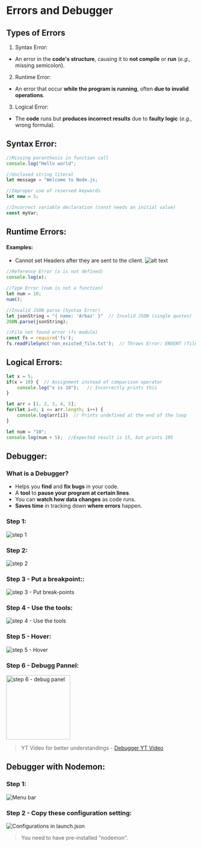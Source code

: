 # Errors and Debugger

## Types of Errors
1. Syntax Error:
* An error in the **code's structure**, causing it to **not compile** or **run** (*e.g.,* missing semicolon).

2. Runtime Error:
* An error that occur **while the program is running**, often **due to invalid operations**.

3. Logical Error:
* The **code** runs but **produces incorrect results** due to **faulty logic** (*e.g.,* wrong formula).


## Syntax Error:

```js
//Missing paranthesis in function call
console.log("Hello world";

//Unclosed string literal
let message = "Welcome to Node.js;

//Improper use of reserved keywords
let new = 5;

//Incorrect variable declaration (const needs an initial value)
const myVar;
```


## Runtime Errors:

#### Examples:

* Cannot set Headers after they are sent to the client.
![alt text](image.png)

```js
//Reference Error (x is not defined)
console.log(x);

//Type Error (num is not a function)
let num = 10;
num();

//Invalid JSON parse (Syntax Error)
let jsonString = "{ name: 'Arbaz' }"  // Invalid JSON (single quotes)
JSON.parse(jsonString);

//File not found error (fs module)
const fs = require('fs');
fs.readFileSync('non_existed_file.txt');  // Throws Error: ENOENT (file not found) 
```


## Logical Errors:

```js
let x = 5;
if(x = 10) {  // Assignment instead of comparison operator
    console.log("x is 10");   // Incorrectly prints this
}

let arr = [1, 2, 3, 4, 5];
for(let i=0; i <= arr.length; i++) {
    console.log(arr[i])  // Prints undefined at the end of the loop
}

let num = "10";
console.log(num + 5);  //Expected result is 15, but prints 105
```


## Debugger:

### What is a Debugger?
* Helps you **find** and **fix bugs** in your code.
* A **tool** to **pause your program at certain lines**.
* You can **watch how data changes** as code runs.
* **Saves time** in tracking down **where errors** happen.


### Step 1: <br/>
![step 1](image-1.png)

### Step 2: <br/>
![step 2](image-2.png)

### Step 3 - Put a breakpoint:: <br/>
![step 3 - Put break-points](image-3.png)

### Step 4 - Use the tools: <br/>
![step 4 - Use the tools](image-4.png)

### Step 5 - Hover: <br/>
![step 5 - Hover](image-5.png)

### Step 6 - Debugg Pannel: <br/>
<!-- ![step 6 - debugg pannel](image-6.png) -->
<img src="image-6.png" alt="step 6 - debug panel" width="170"/>

> YT Video for better understandings - [Debugger YT Video](https://youtu.be/gG47rm_vg8M?t=1082)


## Debugger with Nodemon:

### Step 1:
![Menu bar](image-7.png)


### Step 2 - Copy these configuration setting:
![Configurations in launch.json](image-8.png)

> You need to have pre-installed "nodemon".